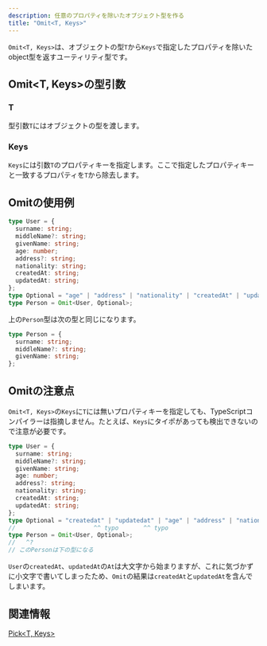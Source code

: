 ```yaml
---
description: 任意のプロパティを除いたオブジェクト型を作る
title: "Omit<T, Keys>"
---
```


`Omit<T, Keys>`は、オブジェクトの型`T`から`Keys`で指定したプロパティを除いたobject型を返すユーティリティ型です。

## Omit&lt;T, Keys>の型引数

### T

型引数`T`にはオブジェクトの型を渡します。

### Keys

`Keys`には引数`T`のプロパティキーを指定します。ここで指定したプロパティキーと一致するプロパティを`T`から除去します。

## Omitの使用例

```ts twoslash
type User = {
  surname: string;
  middleName?: string;
  givenName: string;
  age: number;
  address?: string;
  nationality: string;
  createdAt: string;
  updatedAt: string;
};
type Optional = "age" | "address" | "nationality" | "createdAt" | "updatedAt";
type Person = Omit<User, Optional>;
```

上の`Person`型は次の型と同じになります。

```ts twoslash
type Person = {
  surname: string;
  middleName?: string;
  givenName: string;
};
```

## Omitの注意点

`Omit<T, Keys>`の`Keys`に`T`には無いプロパティキーを指定しても、TypeScriptコンパイラーは指摘しません。たとえば、`Keys`にタイポがあっても検出できないので注意が必要です。

```ts twoslash
type User = {
  surname: string;
  middleName?: string;
  givenName: string;
  age: number;
  address?: string;
  nationality: string;
  createdAt: string;
  updatedAt: string;
};
type Optional = "createdat" | "updatedat" | "age" | "address" | "nationality";
//                      ^^ typo       ^^ typo
type Person = Omit<User, Optional>;
//   ^?
// このPersonは下の型になる
```

`User`の`createdAt`、`updatedAt`の`At`は大文字から始まりますが、これに気づかずに小文字で書いてしまったため、`Omit`の結果は`createdAt`と`updatedAt`を含んでしまいます。

## 関連情報

[Pick&lt;T, Keys>](pick.md)
